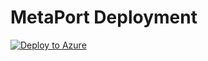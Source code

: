 # MetaPort Deployment

[![Deploy to Azure](https://aka.ms/deploytoazurebutton)](https://portal.azure.com/#create/Microsoft.Template/uri/https%3A%2F%2Fraw.githubusercontent.com%2Fwillguibr%2FMetaPort-Standalone-v2.0%2Fmaster%2Fazuredeploy.json)